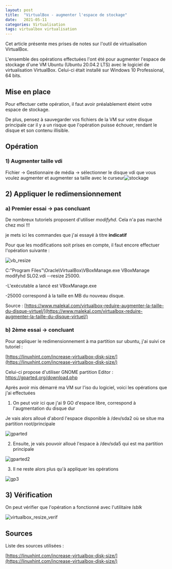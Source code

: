 ```yaml
---
layout: post
title:  "VirtualBox - augmenter l'espace de stockage"
date:   2021-05-11
categories: Virtualisation
tags: virtualbox virtualisation
---
```


Cet article présente mes prises de notes sur l'outil de virtualisation VirtualBox.

L'ensemble des opérations effectuées l'ont été pour augmenter l'espace de stockage d'une VM Ubuntu (Ubuntu 20.04.2 LTS) avec le logiciel de virtualisation VirtualBox. Celui-ci était installé sur Windows 10 Professional, 64 bits.

## Mise en place

Pour  effectuer cette opération, il faut avoir préalablement éteint votre espace de stockage.

De plus, pensez à sauvegarder vos fichiers de la VM sur votre disque principale car il y a un risque que l'opération puisse échouer, rendant le disque et son contenu illisible.

## Opération

### 1) Augmenter taille vdi

 Fichier -> Gestionnaire de média -> sélectionner le disque vdi que vous voulez augmenter et augmenter sa taille avec le curseur![stockage]({{site.url_complet}}\assets\article\virtualBox\gparted_stockage.png)



## 2) Appliquer le redimensionnement 

### a) Premier essai -> pas concluant

De nombreux tutoriels proposent d'utiliser *modifyhd*. Cela n'a pas marché chez moi !!!

je mets ici les commandes que j'ai essayé à titre **indicatif**

Pour que les modifications soit prises en compte, il faut encore effectuer l'opération suivante :

![vb_resize]({{site.url_complet}}\assets\article\virtualBox\virtualbox_resize.JPG)

C:\"Program Files"\Oracle\VirtualBox\VBoxManage.exe VBoxManage modifyhd SLO2.vdi --resize 25000.

-L'exécutable a lancé est VBoxManage.exe

-25000 correspond à la taille en MB du nouveau disque.

Source : [https://www.malekal.com/virtualbox-reduire-augmenter-la-taille-du-disque-virtuel/](https://www.malekal.com/virtualbox-reduire-augmenter-la-taille-du-disque-virtuel/)



### b) 2ème essai -> concluant

 Pour appliquer le redimensionnement à ma partition sur ubuntu, j'ai suivi ce tutoriel :

[https://linuxhint.com/increase-virtualbox-disk-size/](https://linuxhint.com/increase-virtualbox-disk-size/)

Celui-ci propose d'utiliser GNOME partition Editor : https://gparted.org/download.php

Après avoir mis démarré ma VM sur l'iso du logiciel, voici les opérations que j'ai effectuées

1) On peut voir ici que j'ai 9 GO d'espace libre, correspond à l'augmentation du disque dur

Je vais alors alloué d'abord l'espace disponible à /dev/sda2 où se situe ma partition root/principale

![gparted]({{site.url_complet}}\assets\article\virtualBox\gparted.JPG)



2) Ensuite, je vais pouvoir alloué l'espace à /dev/sda5 qui est ma partition principale

![gparted2]({{site.url_complet}}\assets\article\virtualBox\gparted2.JPG)



3) Il ne reste alors plus qu'à appliquer les opérations

![gp3]({{site.url_complet}}\assets\article\virtualBox\gparted.JPG)



## 3) Vérification

On peut vérifier que l'opération a fonctionné avec l'utilitaire *lsblk*

![virtualbox_resize_verif]({{site.url_complet}}\assets\article\virtualBox\virtualbox_resize_verif.JPG) 



## Sources

Liste des sources utilisées :

[](https://www.malekal.com/virtualbox-reduire-augmenter-la-taille-du-disque-virtuel/)

[https://linuxhint.com/increase-virtualbox-disk-size/](https://linuxhint.com/increase-virtualbox-disk-size/)





